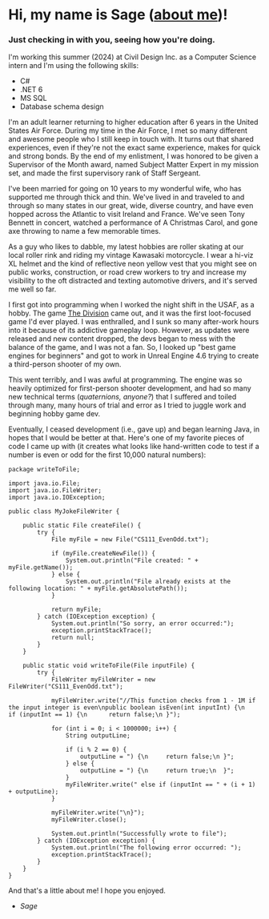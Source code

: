 # Hi, my name is Sage ([about me](/about))!

### Just checking in with you, seeing how you're doing.

I'm working this summer (2024) at Civil Design Inc. as a Computer Science intern and I'm using the following skills:
 - C#
 - .NET 6
 - MS SQL
 - Database schema design

I'm an adult learner returning to higher education after 6 years in the United States Air Force. During my time in the Air Force, I met so many different and awesome people who I still keep in touch with. It turns out that shared experiences, even if they're not the exact same experience, makes for quick and strong bonds. By the end of my enlistment, I was honored to be given a Supervisor of the Month award, named Subject Matter Expert in my mission set, and made the first supervisory rank of Staff Sergeant.

I've been married for going on 10 years to my wonderful wife, who has supported me through thick and thin. We've lived in and traveled to and through so many states in our great, wide, diverse country, and have even hopped across the Atlantic to visit Ireland and France. We've seen Tony Bennett in concert, watched a performance of A Christmas Carol, and gone axe throwing to name a few memorable times.

As a guy who likes to dabble, my latest hobbies are roller skating at our local roller rink and riding my vintage Kawasaki motorcycle. I wear a hi-viz XL helmet and the kind of reflective neon yellow vest that you might see on public works, construction, or road crew workers to try and increase my visibility to the oft distracted and texting automotive drivers, and it's served me well so far.

I first got into programming when I worked the night shift in the USAF, as a hobby. The game [The Division](https://www.ubisoft.com/en-us/game/the-division) came out, and it was the first loot-focused game I'd ever played. I was enthralled, and I sunk so many after-work hours into it because of its addictive gameplay loop. However, as updates were released and new content dropped, the devs began to mess with the balance of the game, and I was not a fan. So, I looked up "best game engines for beginners" and got to work in Unreal Engine 4.6 trying to create a third-person shooter of my own.

This went terribly, and I was awful at programming. The engine was so heavily optimized for first-person shooter development, and had so many new technical terms (*quaternions, anyone?*) that I suffered and toiled through many, many hours of trial and error as I tried to juggle work and beginning hobby game dev.

Eventually, I ceased development (i.e., gave up) and began learning Java, in hopes that I would be better at that. Here's one of my favorite pieces of code I came up with (it creates what looks like hand-written code to test if a number is even or odd for the first 10,000 natural numbers):

    package writeToFile;
    
    import java.io.File;
    import java.io.FileWriter;
    import java.io.IOException;
    
    public class MyJokeFileWriter {
    
    	public static File createFile() {
    		try {
    			File myFile = new File("CS111_EvenOdd.txt");
    			
    			if (myFile.createNewFile()) {
    				System.out.println("File created: " + myFile.getName());
    			} else {
    				System.out.println("File already exists at the following location: " + myFile.getAbsolutePath());
    			}
    			
    			return myFile;
    		} catch (IOException exception) {
    			System.out.println("So sorry, an error occurred:");
    			exception.printStackTrace();
    			return null;
    		}		
    	}
    	
    	public static void writeToFile(File inputFile) {
    		try {
    			FileWriter myFileWriter = new FileWriter("CS111_EvenOdd.txt");
    			
    			myFileWriter.write("//This function checks from 1 - 1M if the input integer is even\npublic boolean isEven(int inputInt) {\n	if (inputInt == 1) {\n		return false;\n	}");
    			
    			for (int i = 0; i < 1000000; i++) {
    				String outputLine;
    				
    				if (i % 2 == 0) {
    					outputLine = ") {\n		return false;\n	}";
    				} else {
    					outputLine = ") {\n		return true;\n	}";
    				}
    				myFileWriter.write(" else if (inputInt == " + (i + 1) + outputLine);
    			}
    			
    			myFileWriter.write("\n}");
    			myFileWriter.close();
    			
    			System.out.println("Successfully wrote to file");
    		} catch (IOException exception) {
    			System.out.println("The following error occurred: ");
    			exception.printStackTrace();
    		}
    	}
    }

And that's a little about me! I hope you enjoyed.

- *Sage*
